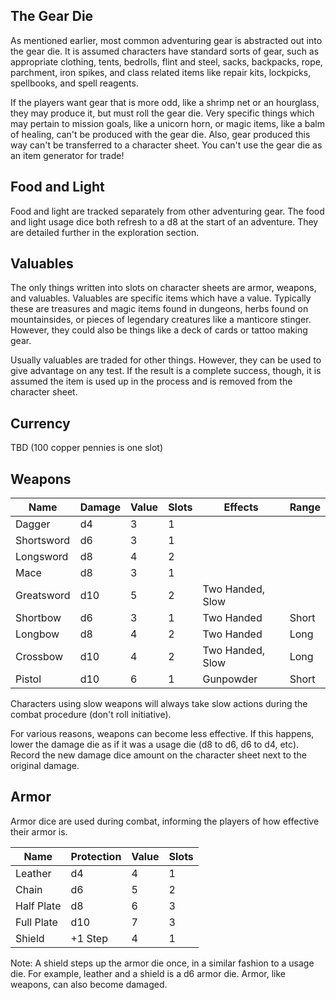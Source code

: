 ## The Gear Die

As mentioned earlier, most common adventuring gear is abstracted out into the gear die. It is assumed characters have standard sorts of gear, such as appropriate clothing, tents, bedrolls, flint and steel, sacks, backpacks, rope, parchment, iron spikes, and class related items like repair kits, lockpicks, spellbooks, and spell reagents.

If the players want gear that is more odd, like a shrimp net or an hourglass, they may produce it, but must roll the gear die. Very specific things which may pertain to mission goals, like a unicorn horn, or magic items, like a balm of healing, can't be produced with the gear die. Also, gear produced this way can't be transferred to a character sheet. You can't use the gear die as an item generator for trade!

## Food and Light

Food and light are tracked separately from other adventuring gear. The food and light usage dice both refresh to a d8 at the start of an adventure. They are detailed further in the exploration section.

## Valuables

The only things written into slots on character sheets are armor, weapons, and valuables. Valuables are specific items which have a value. Typically these are treasures and magic items found in dungeons, herbs found on mountainsides, or pieces of legendary creatures like a manticore stinger. However, they could also be things like a deck of cards or tattoo making gear.

Usually valuables are traded for other things. However, they can be used to give advantage on any test. If the result is a complete success, though, it is assumed the item is used up in the process and is removed from the character sheet.

## Currency

TBD (100 copper pennies is one slot)

## Weapons

| Name | Damage | Value | Slots | Effects | Range |
| --- | --- | --- | --- | --- | --- |
| Dagger | d4 | 3 | 1  |
| Shortsword | d6 | 3 | 1  |
| Longsword | d8 | 4 |  2 |
| Mace | d8 | 3 |  1 |
| Greatsword | d10 | 5 | 2 | Two Handed, Slow |  |
| Shortbow | d6 | 3 | 1 | Two Handed | Short |
| Longbow | d8 | 4 | 2 | Two Handed | Long |
| Crossbow | d10 | 4 | 2 | Two Handed, Slow | Long |
| Pistol | d10 | 6 | 1 | Gunpowder | Short |

Characters using slow weapons will always take slow actions during the combat procedure (don't roll initiative).

For various reasons, weapons can become less effective. If this happens, lower the damage die as if it was a usage die (d8 to d6, d6 to d4, etc). Record the new damage dice amount on the character sheet next to the original damage.

## Armor

Armor dice are used during combat, informing the players of how effective their armor is.

| Name | Protection | Value | Slots |
| --- | --- | --- | --- |
| Leather | d4 | 4 | 1 |
| Chain | d6 | 5 | 2 |
| Half Plate | d8 | 6 | 3 |
| Full Plate | d10 | 7 | 3 |
| Shield | +1 Step | 4 | 1 |

Note: A shield steps up the armor die once, in a similar fashion to a usage die. For example, leather and a shield is a d6 armor die. Armor, like weapons, can also become damaged.